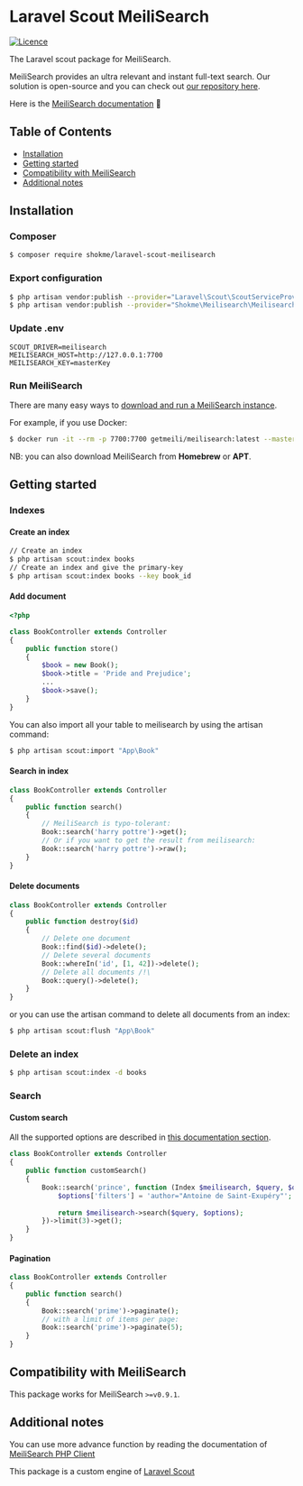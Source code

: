 # Laravel Scout MeiliSearch

[![Licence](https://img.shields.io/badge/licence-MIT-blue.svg)](https://img.shields.io/badge/licence-MIT-blue.svg)

The Laravel scout package for MeiliSearch.

MeiliSearch provides an ultra relevant and instant full-text search. Our solution is open-source and you can check out [our repository here](https://github.com/meilisearch/MeiliSearch).

Here is the [MeiliSearch documentation](https://docs.meilisearch.com/) 📖

## Table of Contents

- [Installation](#-installation)
- [Getting started](#-getting-started)
- [Compatibility with MeiliSearch](#-compatibility-with-meilisearch)
- [Additional notes](#-additional-notes)

## Installation

### Composer

```bash
$ composer require shokme/laravel-scout-meilisearch
```

### Export configuration

```bash
$ php artisan vendor:publish --provider="Laravel\Scout\ScoutServiceProvider"
$ php artisan vendor:publish --provider="Shokme\Meilisearch\MeilisearchServiceProvider" --tag="config"
```

### Update .env
```dotenv
SCOUT_DRIVER=meilisearch
MEILISEARCH_HOST=http://127.0.0.1:7700
MEILISEARCH_KEY=masterKey
```

### Run MeiliSearch

There are many easy ways to [download and run a MeiliSearch instance](https://docs.meilisearch.com/guides/advanced_guides/installation.html#download-and-launch).

For example, if you use Docker:
```bash
$ docker run -it --rm -p 7700:7700 getmeili/meilisearch:latest --master-key=masterKey
```

NB: you can also download MeiliSearch from **Homebrew** or **APT**.

## Getting started

### Indexes

#### Create an index

```bash
// Create an index
$ php artisan scout:index books
// Create an index and give the primary-key
$ php artisan scout:index books --key book_id
```

#### Add document

```php
<?php

class BookController extends Controller
{
    public function store()
    {
        $book = new Book();
        $book->title = 'Pride and Prejudice';
        ...
        $book->save();    
    }
}
```
You can also import all your table to meilisearch by using the artisan command:
```bash
$ php artisan scout:import "App\Book"
```

#### Search in index

```php
class BookController extends Controller
{
    public function search()
    {     
        // MeiliSearch is typo-tolerant:
        Book::search('harry pottre')->get();
        // Or if you want to get the result from meilisearch:
        Book::search('harry pottre')->raw();
    }
}
```

#### Delete documents

```php
class BookController extends Controller
{
    public function destroy($id)
    {   
        // Delete one document
        Book::find($id)->delete();
        // Delete several documents
        Book::whereIn('id', [1, 42])->delete();  
        // Delete all documents /!\
        Book::query()->delete();
    }
}
```
or you can use the artisan command to delete all documents from an index:
```bash
$ php artisan scout:flush "App\Book"
```

### Delete an index
```bash
$ php artisan scout:index -d books
```

### Search

#### Custom search

All the supported options are described in [this documentation section](https://docs.meilisearch.com/references/search.html#search-in-an-index).

```php
class BookController extends Controller
{
    public function customSearch()
    {   
        Book::search('prince', function (Index $meilisearch, $query, $options) {
            $options['filters'] = 'author="Antoine de Saint-Exupéry"';
            
            return $meilisearch->search($query, $options);
        })->limit(3)->get();
    }
}
```

#### Pagination

```php
class BookController extends Controller
{
    public function search()
    {   
        Book::search('prime')->paginate();
        // with a limit of items per page:
        Book::search('prime')->paginate(5);
    }
}
```

## Compatibility with MeiliSearch

This package works for MeiliSearch `>=v0.9.1`.

## Additional notes
You can use more advance function by reading the documentation of [MeiliSearch PHP Client](https://github.com/meilisearch/meilisearch-php)

This package is a custom engine of [Laravel Scout](https://laravel.com/docs/master/scout)
